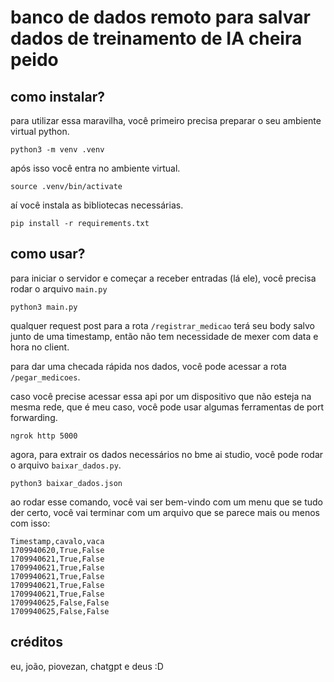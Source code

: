 # banco de dados remoto para salvar dados de treinamento de IA cheira peido

## como instalar?

para utilizar essa maravilha, você primeiro precisa preparar o seu ambiente virtual python.

```
python3 -m venv .venv
```

após isso você entra no ambiente virtual.

```
source .venv/bin/activate
```

aí você instala as bibliotecas necessárias.

```
pip install -r requirements.txt
```

## como usar?

para iniciar o servidor e começar a receber entradas (lá ele), você precisa rodar o arquivo `main.py`

```
python3 main.py
```

qualquer request post para a rota `/registrar_medicao` terá seu body salvo junto de uma timestamp, então não tem necessidade de mexer com data e hora no client.

para dar uma checada rápida nos dados, você pode acessar a rota `/pegar_medicoes`.

caso você precise acessar essa api por um dispositivo que não esteja na mesma rede, que é meu caso, você pode usar algumas ferramentas de port forwarding.

```
ngrok http 5000
```

agora, para extrair os dados necessários no bme ai studio, você pode rodar o arquivo `baixar_dados.py`.

```
python3 baixar_dados.json
```

ao rodar esse comando, você vai ser bem-vindo com um menu que se tudo der certo, você vai terminar com um arquivo que se parece mais ou menos com isso:

```csv
Timestamp,cavalo,vaca
1709940620,True,False
1709940621,True,False
1709940621,True,False
1709940621,True,False
1709940621,True,False
1709940621,True,False
1709940625,False,False
1709940625,False,False
```

## créditos

eu, joão, piovezan, chatgpt e deus :D
